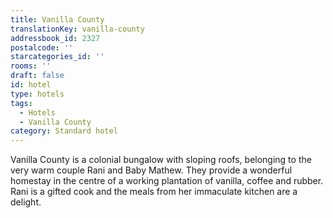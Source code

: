 ```yaml
---
title: Vanilla County
translationKey: vanilla-county
addressbook_id: 2327
postalcode: ''
starcategories_id: ''
rooms: ''
draft: false
id: hotel
type: hotels
tags:
  - Hotels
  - Vanilla County
category: Standard hotel
---
```

Vanilla County is a colonial bungalow with sloping roofs, belonging to the very warm couple Rani and Baby Mathew. They provide a wonderful homestay in the centre of a working plantation of vanilla, coffee and rubber. Rani is a gifted cook and the meals from her immaculate kitchen are a delight. 
